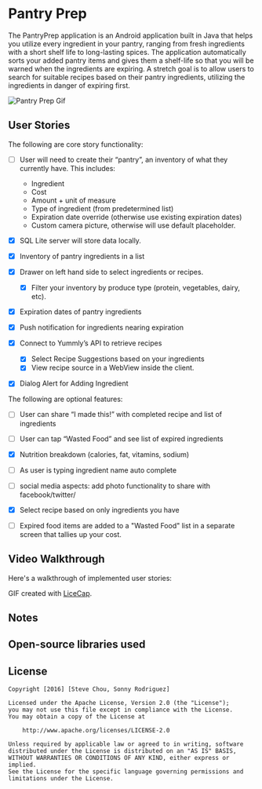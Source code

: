 # Pantry Prep

The PantryPrep application is an Android application built in Java that helps you utilize every ingredient in your pantry, ranging from fresh ingredients with a short shelf life to long-lasting spices. The application automatically sorts your added pantry items and gives them a shelf-life so that you will be warned when the ingredients are expiring.  A stretch goal is to allow users to search for suitable recipes based on their pantry ingredients, utilizing the ingredients in danger of expiring first.  

![Pantry Prep Gif](/PantryPrepOne.gif "An animated image showing use.")

## User Stories

The following are core story functionality:

 * [ ] User will need to create their “pantry”, an inventory of what they currently have.  This includes: 
	* Ingredient
	* Cost
	* Amount + unit of measure
	* Type of ingredient (from predetermined list)
	* Expiration date override (otherwise use existing expiration dates)
	* Custom camera picture, otherwise will use default placeholder. 

* [x] SQL Lite server will store data locally.  
* [X] Inventory of pantry ingredients in a list 
* [x] Drawer on left hand side to select ingredients or recipes. 
  * [X] Filter your inventory by produce type (protein, vegetables, dairy, etc).  
* [X] Expiration dates of pantry ingredients
* [X] Push notification for ingredients nearing expiration
* [x] Connect to Yummly’s API to retrieve recipes 
  * [x] Select Recipe Suggestions based on your ingredients 
  * [x] View recipe source in a WebView inside the client. 
* [X] Dialog Alert for Adding Ingredient


The following are optional features: 

* [ ] User can share “I made this!” with completed recipe and list of ingredients
* [ ] User can tap “Wasted Food” and see list of expired ingredients
* [X] Nutrition breakdown (calories, fat, vitamins, sodium)
* [ ] As user is typing ingredient name auto complete
* [ ] social media aspects: add photo functionality to share with facebook/twitter/
* [X] Select recipe based on only ingredients you have
* [ ] Expired food items are added to a "Wasted Food" list in a separate screen that tallies up your cost.  



## Video Walkthrough

Here's a walkthrough of implemented user stories:


GIF created with [LiceCap](http://www.cockos.com/licecap/).


## Notes



## Open-source libraries used



## License

    Copyright [2016] [Steve Chou, Sonny Rodriguez]

    Licensed under the Apache License, Version 2.0 (the "License");
    you may not use this file except in compliance with the License.
    You may obtain a copy of the License at

        http://www.apache.org/licenses/LICENSE-2.0

    Unless required by applicable law or agreed to in writing, software
    distributed under the License is distributed on an "AS IS" BASIS,
    WITHOUT WARRANTIES OR CONDITIONS OF ANY KIND, either express or implied.
    See the License for the specific language governing permissions and
    limitations under the License.
